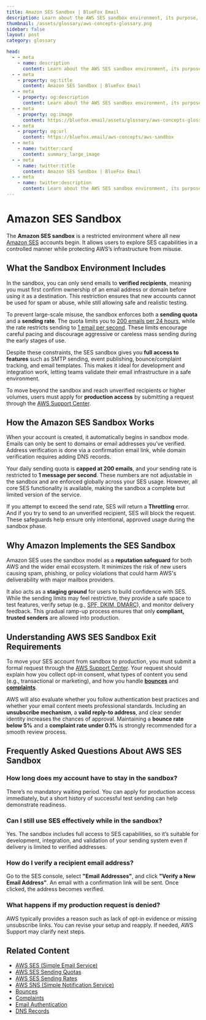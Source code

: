 ```yaml
---
title: Amazon SES Sandbox | BlueFox Email
description: Learn about the AWS SES sandbox environment, its purpose, limitations, and how to request production access for your email sending needs.
thumbnail: /assets/glossary/aws-concepts-glossary.png
sidebar: false
layout: post
category: glossary

head:
  - - meta
    - name: description
      content: Learn about the AWS SES sandbox environment, its purpose, limitations, and how to request production access for your email sending needs.
  - - meta
    - property: og:title
      content: Amazon SES Sandbox | BlueFox Email
  - - meta
    - property: og:description
      content: Learn about the AWS SES sandbox environment, its purpose, limitations, and how to request production access for your email sending needs.
  - - meta
    - property: og:image
      content: https://bluefox.email/assets/glossary/aws-concepts-glossary.png
  - - meta
    - property: og:url
      content: https://bluefox.email/aws-concepts/aws-sandbox
  - - meta
    - name: twitter:card
      content: summary_large_image
  - - meta
    - name: twitter:title
      content: Amazon SES Sandbox | BlueFox Email
  - - meta
    - name: twitter:description
      content: Learn about the AWS SES sandbox environment, its purpose, limitations, and how to request production access for your email sending needs.
---
```


# Amazon SES Sandbox

The **Amazon SES sandbox** is a restricted environment where all new [Amazon SES](/aws-concepts/aws-ses) accounts begin. It allows users to explore SES capabilities in a controlled manner while protecting AWS’s infrastructure from misuse.

## What the Sandbox Environment Includes

In the sandbox, you can only send emails to **verified recipients**, meaning you must first confirm ownership of an email address or domain before using it as a destination. This restriction ensures that new accounts cannot be used for spam or abuse, while still allowing safe and realistic testing.

To prevent large-scale misuse, the sandbox enforces both a **sending quota** and a **sending rate**. The quota limits you to [200 emails per 24 hours](https://docs.aws.amazon.com/ses/latest/dg/request-production-access.html), while the rate restricts sending to [1 email per second](https://docs.aws.amazon.com/ses/latest/dg/manage-sending-quotas.html). These limits encourage careful pacing and discourage aggressive or careless mass sending during the early stages of use.

Despite these constraints, the SES sandbox gives you **full access to features** such as SMTP sending, event publishing, bounce/complaint tracking, and email templates. This makes it ideal for development and integration work, letting teams validate their email infrastructure in a safe environment.

To move beyond the sandbox and reach unverified recipients or higher volumes, users must apply for **production access** by submitting a request through the [AWS Support Center](https://docs.aws.amazon.com/ses/latest/dg/request-production-access.html).

## How the Amazon SES Sandbox Works

When your account is created, it automatically begins in sandbox mode. Emails can only be sent to domains or email addresses you’ve verified. Address verification is done via a confirmation email link, while domain verification requires adding DNS records.

Your daily sending quota is **capped at 200 emails**, and your sending rate is restricted to **1 message per second**. These numbers are not adjustable in the sandbox and are enforced globally across your SES usage. However, all core SES functionality is available, making the sandbox a complete but limited version of the service.

If you attempt to exceed the send rate, SES will return a **Throttling** error. And if you try to send to an unverified recipient, SES will block the request. These safeguards help ensure only intentional, approved usage during the sandbox phase.

## Why Amazon Implements the SES Sandbox

Amazon SES uses the sandbox model as a **reputation safeguard** for both AWS and the wider email ecosystem. It minimizes the risk of new users causing spam, phishing, or policy violations that could harm AWS's deliverability with major mailbox providers.

It also acts as a **staging ground** for users to build confidence with SES. While the sending limits may feel restrictive, they provide a safe space to test features, verify setup (e.g., [SPF, DKIM, DMARC](/email-sending-concepts/email-authentication.md)), and monitor delivery feedback. This gradual ramp-up process ensures that only **compliant, trusted senders** are allowed into production.

## Understanding AWS SES Sandbox Exit Requirements

To move your SES account from sandbox to production, you must submit a formal request through the [AWS Support Center](https://docs.aws.amazon.com/ses/latest/dg/request-production-access.html). Your request should explain how you collect opt-in consent, what types of content you send (e.g., transactional or marketing), and how you handle **[bounces](/email-sending-concepts/bounces)** and **[complaints](/email-sending-concepts/complaints)**.

AWS will also evaluate whether you follow authentication best practices and whether your email content meets professional standards. Including an **unsubscribe mechanism**, a **valid reply-to address**, and clear sender identity increases the chances of approval. Maintaining a **bounce rate below 5%** and a **complaint rate under 0.1%** is strongly recommended for a smooth review process.

## Frequently Asked Questions About AWS SES Sandbox

### How long does my account have to stay in the sandbox?

There’s no mandatory waiting period. You can apply for production access immediately, but a short history of successful test sending can help demonstrate readiness.

### Can I still use SES effectively while in the sandbox?

Yes. The sandbox includes full access to SES capabilities, so it’s suitable for development, integration, and validation of your sending system even if delivery is limited to verified addresses.

### How do I verify a recipient email address?

Go to the SES console, select **"Email Addresses"**, and click **"Verify a New Email Address"**. An email with a confirmation link will be sent. Once clicked, the address becomes verified.

### What happens if my production request is denied?

AWS typically provides a reason such as lack of opt-in evidence or missing unsubscribe links. You can revise your setup and reapply. If needed, AWS Support may clarify next steps.

## Related Content

- [AWS SES (Simple Email Service)](/aws-concepts/aws-ses)
- [AWS SES Sending Quotas](/aws-concepts/aws-sending-quota.md)
- [AWS SES Sending Rates](/aws-concepts/aws-sending-rate.md)
- [AWS SNS (Simple Notification Service)](/aws-concepts/aws-sns.md)
- [Bounces](/email-sending-concepts/bounces.md)
- [Complaints](/email-sending-concepts/complaints.md)
- [Email Authentication](/email-sending-concepts/email-authentication.md)
- [DNS Records](/email-sending-concepts/dns.md)

<GlossaryCTA />
